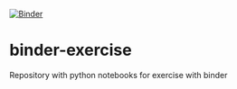 [![Binder](https://mybinder.org/badge_logo.svg)](https://mybinder.org/v2/gh/jecamil/binder-exercise/HEAD)

# binder-exercise
Repository with python notebooks for exercise with binder
